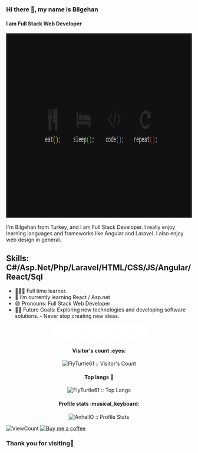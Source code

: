 ### Hi there 👋, my name is Bilgehan
#### I am Full Stack Web Developer

<img src="images/wallpaper.jpg" width="100%" height="500px">

I'm Bilgehan from Turkey, and I am Full Stack Developer. I really enjoy learning languages and frameworks like Angular and Laravel. I also enjoy web design in general. 

Skills: C#/Asp.Net/Php/Laravel/HTML/CSS/JS/Angular/React/Sql
--- 
- 👩🏻‍💻 Full time learner.
- 🌱 I’m currently learning React / Asp.net 
- 😄 Pronouns: Full Stack Web Developer 
- 💪🏼 Future Goals: Exploring new technologies and developing software solutions. - Never stop creating new ideas.


<html>
        <div align="center">
            <a href="https://www.facebook.com/bilgehan.bezir.5"
              ><img
                src="images/facebook-ikon.png"
                width="40px"
                height="40px"
                title="facebook"
            /></a>
            <a href="https://www.instagram.com/bezirrrr/"
              ><img
                src="images/instagram-ikon.png"
                width="40px"
                height="40px"
                title="instagram"
            /></a>
            <a href="https://twitter.com/GARGARAMEL01"
              ><img
                src="images/twitter-ikon.png"
                width="40px"
                height="40px"
                title="twitter"
            /></a>
            <a href="https://www.linkedin.com/in/bilgehan-bezir/"
              ><img
                src="images/linkedin.png"
                width="40px"
                height="40px"
                title="linkedin"
            /></a>
            <a href="https://www.youtube.com/channel/UCmd16bN_WWv5K-KAsc0dukQ"
              ><img
                src="images/youtube-ikon.png"
                width="40px"
                height="40px"
                title="youtube"
            /></a>
            <a href="https://github.com/FlyTurtle61"
              ><img
                src="images/github-ikon.png"
                width="40px"
                height="40px"
                title="github"
            /></a>
          </div>

<h4 align="center">Visitor's count :eyes:</h4>

<p align="center"><img src="https://profile-counter.glitch.me/{FlyTurtle61}/count.svg" alt="FlyTurtle61 :: Visitor's Count" /></p>


<h4 align="center">Top langs 🔮</h4>

<p align="center"><img src="https://github-readme-stats.vercel.app/api/top-langs/?username=FlyTurtle61&langs_count=10&layout=compact" alt="FlyTurtle61 :: Top Langs" /></p>


<h4 align="center">Profile stats :musical_keyboard:</h4>

<p align="center"><img src="https://github-readme-stats.vercel.app/api?username=FlyTurtle61&show_icons=true&theme=synthwave" alt="AnhellO :: Profile Stats" /></p>


<!-- https://github.com/FlyTurtle61/views this is a clone of the hits -->
  <img alt="ViewCount" src="https://views.whatilearened.today/views/github/FlyTurtle61/FlyTurtle61.svg" />

<a href="https://www.buymeacoffee.com/FlyTurtle61" target="_blank">
      <img width="18%" alt="Buy me a coffee" src="https://raw.githubusercontent.com/onimur/.github/master/.resources/support-buy-coffee.png"/>
  </a>

  <h3>Thank you for visiting🙏</h3>
